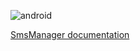 ![android](https://user-images.githubusercontent.com/19194678/47272754-703c4000-d58a-11e8-89c5-f4849f706430.png)

[SmsManager documentation](https://developer.android.com/reference/android/telephony/SmsManager.html#sendMultipartTextMessage(java.lang.String,%20java.lang.String,%20java.util.ArrayList%3Cjava.lang.String%3E,%20java.util.ArrayList%3Candroid.app.PendingIntent%3E,%20java.util.ArrayList%3Candroid.app.PendingIntent%3E))